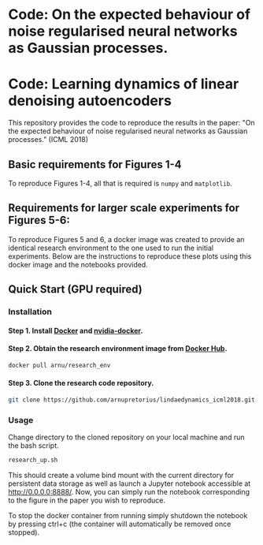 # Code: On the expected behaviour of noise regularised neural networks as Gaussian processes.

# Code: Learning dynamics of linear denoising autoencoders
This repository provides the code to reproduce the results in the paper: "On the expected behaviour of noise regularised neural networks as Gaussian processes." (ICML 2018)

## Basic requirements for Figures 1-4

To reproduce Figures 1-4, all that is required is `numpy` and `matplotlib`.

## Requirements for larger scale experiments for Figures 5-6: 

To reproduce Figures 5 and 6, a docker image was created to provide an identical research environment to the one used to run the initial experiments. Below are the instructions to reproduce these plots using this docker image and the notebooks provided.

## Quick Start (GPU required)

### Installation

#### Step 1. Install [Docker](https://docs.docker.com/engine/installation/) and [nvidia-docker](https://github.com/NVIDIA/nvidia-docker).

#### Step 2. Obtain the research environment image from [Docker Hub](https://hub.docker.com/r/arnu/research_env/).

```bash
docker pull arnu/research_env
```
#### Step 3. Clone the research code repository. 
```bash
git clone https://github.com/arnupretorius/lindaedynamics_icml2018.git
```

### Usage

Change directory to the cloned repository on your local machine and run the bash script.
```bash
research_up.sh
```
This should create a volume bind mount with the current directory for persistent data storage as well as launch a Jupyter notebook accessible at http://0.0.0.0:8888/. Now, you can simply run the notebook corresponding to the figure in the paper you wish to reproduce. 

To stop the docker container from running simply shutdown the notebook by pressing ctrl+c (the container will automatically be removed once stopped). 
